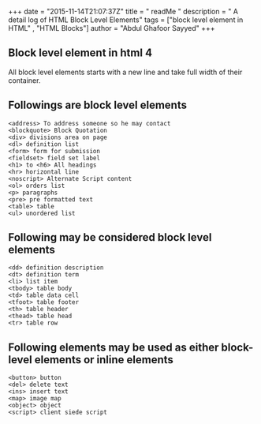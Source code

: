 +++
date = "2015-11-14T21:07:37Z"
title = " readMe "
description = " A detail log of HTML Block Level Elements"
tags = ["block level element in HTML" , "HTML Blocks"]
author = "Abdul Ghafoor Sayyed"
+++

Block level element in html 4
----------------------------

All block level elements starts with a new line and take full width of their container.

## Followings are block level elements

	<address> To address someone so he may contact
	<blockquote> Block Quotation
	<div> divisions area on page
	<dl> definition list
	<form> form for submission
	<fieldset> field set label
	<h1> to <h6> All headings
	<hr> horizontal line
	<noscript> Alternate Script content
	<ol> orders list
	<p> paragraphs
	<pre> pre formatted text
	<table> table
	<ul> unordered list



## Following may be considered block level elements


	<dd> definition description
	<dt> definition term
	<li> list item
	<tbody> table body
	<td> table data cell
	<tfoot> table footer
	<th> table header
	<thead> table head
	<tr> table row



## Following elements may be used as either block-level elements or inline elements



	<button> button
	<del> delete text
	<ins> insert text
	<map> image map
	<object> object
	<script> client siede script







